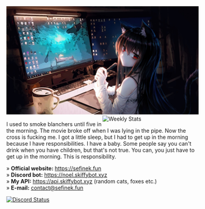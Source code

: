 <img src="images/4355954.jpg" alt="Anime Programming Wallpaper">

<a href="https://wakatime.com/@Sefinek" target="_blank">
	<img width="50%" align="right" src="https://github-readme-stats.vercel.app/api/wakatime?username=Sefinek&border_radius=13px&theme=dark&bg_color=202225&border_color=1f1f1f&icon_color=58a6ff&show_icons=true&custom_title=Weekly%20Stats" alt="Weekly Stats">
</a>

I used to smoke blanchers until five in the morning. The movie broke off when I was lying in the pipe. Now the cross is fucking me. I got a little sleep, but I had to get up in the morning because I have responsibilities. I have a baby. Some people say you can't drink when you have children, but that's not true. You can, you just have to get up in the morning. This is responsibility.

» **Official website:** https://sefinek.fun  
» **Discord bot:** https://noel.skiffybot.xyz  
» **My API:** https://api.skiffybot.xyz (random cats, foxes etc.)  
» **E-mail:** contact@sefinek.fun

<a href="https://sefinek.fun" target="_blank">
	<img src="https://lanyard.cnrad.dev/api/944424295415820298?bg=202225&borderRadius=13px" width="47%" alt="Discord Status">
</a>